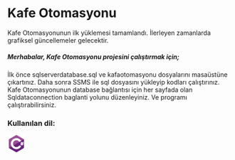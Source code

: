 # Kafe Otomasyonu
Kafe Otomasyonunun ilk yüklemesi tamamlandı.
İlerleyen zamanlarda grafiksel güncellemeler gelecektir.
##### Merhabalar, Kafe Otomasyonu projesini çalıştırmak için;
İlk önce sqlserverdatabase.sql ve kafaotomasyonu dosyalarını masaüstüne çıkartınız.
Daha sonra SSMS ile sql dosyasını yükleyip kodları çalıştırınız.
Kafe Otomasyonunun database bağlantısı için her sayfada olan Sqldataconnection baglanti yolunu düzenleyiniz.
Ve programı çalıştırabilirsiniz.
<h3 align="left">Kullanılan dil:</h3>
<p align="left"> <a href="https://www.w3schools.com/cs/" target="_blank" rel=" noreferrer"> <img src="https://raw.githubusercontent.com/devicons/devicon/master/icons/csharp/csharp-original.svg" alt="csharp" width="40" height="40"/ > </a> <a 


